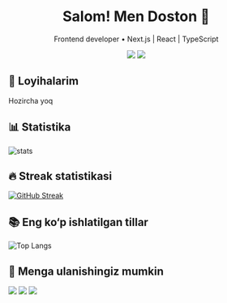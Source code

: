 <h1 align="center">Salom! Men <b>Doston</b> 👋</h1>
<p align="center">Frontend developer • Next.js | React | TypeScript</p>

<p align="center">
  <a href="https://github.com/dostonadxamov"><img src="https://img.shields.io/badge/React-%2320232a.svg?style=for-the-badge&logo=react"/></a>
  <a href="mailto:doston@example.com"><img src="https://img.shields.io/badge/Email-doston@example.com-blue?style=for-the-badge"/></a>
</p>

## 🔭 Loyihalarim
Hozircha yoq
## 📊 Statistika
<picture>
  <source media="(prefers-color-scheme: dark)" srcset="https://github-readme-stats.vercel.app/api?username=dostonadxamov&show_icons=true"/>
  <img alt="stats" src="https://github-readme-stats.vercel.app/api?username=dostonadxamov&show_icons=true"/>
</picture>


## 🔥 Streak statistikasi
[![GitHub Streak](https://github-readme-streak-stats.herokuapp.com/?user=dostonadxamov&theme=tokyonight)](https://git.io/streak-stats)


## 📚 Eng ko‘p ishlatilgan tillar
![Top Langs](https://github-readme-stats.vercel.app/api/top-langs/?username=dostonadxamov&layout=compact&theme=radical)



## 🤝 Menga ulanishingiz mumkin
<p align="left">
<a href="https://t.me/username"><img src="https://img.shields.io/badge/Telegram-2CA5E0?style=for-the-badge&logo=telegram&logoColor=white"/></a>
<a href="https://linkedin.com/in/username"><img src="https://img.shields.io/badge/LinkedIn-0A66C2?style=for-the-badge&logo=linkedin&logoColor=white"/></a>
<a href="mailto:doston@example.com"><img src="https://img.shields.io/badge/Email-D14836?style=for-the-badge&logo=gmail&logoColor=white"/></a>
</p>
